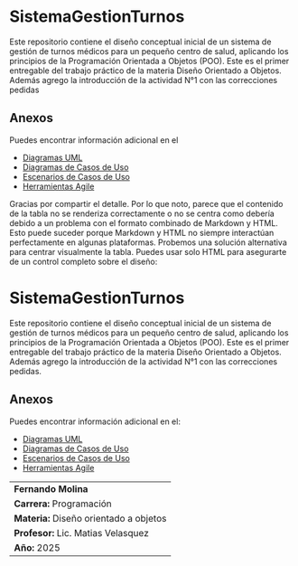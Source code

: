 # SistemaGestionTurnos

Este repositorio contiene el diseño conceptual inicial de un sistema de gestión de turnos médicos para un pequeño centro de salud, aplicando los principios de la Programación Orientada a Objetos (POO). Este es el primer entregable del trabajo práctico de la materia Diseño Orientado a Objetos.
Además agrego la introducción de la actividad N°1 con las correcciones pedidas
## Anexos

Puedes encontrar información adicional en el 
* [Diagramas UML](/Actividad-n°2/diagramas/diagramasUML.md)
* [Diagramas de Casos de Uso](/Actividad-n°2/diagramas/diagramas_de_casos_de_uso.md)
* [Escenarios de Casos de Uso](/Actividad-n°2/docs/escenarios_de_casos_de_uso.md)
* [Herramientas Agile](/Actividad-n°2/docs/herramientas_agile.md)

Gracias por compartir el detalle. Por lo que noto, parece que el contenido de la tabla no se renderiza correctamente o no se centra como debería debido a un problema con el formato combinado de Markdown y HTML. Esto puede suceder porque Markdown y HTML no siempre interactúan perfectamente en algunas plataformas.
Probemos una solución alternativa para centrar visualmente la tabla. Puedes usar solo HTML para asegurarte de un control completo sobre el diseño:
# SistemaGestionTurnos

Este repositorio contiene el diseño conceptual inicial de un sistema de gestión de turnos médicos para un pequeño centro de salud, aplicando los principios de la Programación Orientada a Objetos (POO). Este es el primer entregable del trabajo práctico de la materia Diseño Orientado a Objetos.  
Además agrego la introducción de la actividad N°1 con las correcciones pedidas.  

## Anexos

Puedes encontrar información adicional en el:
* [Diagramas UML](/Actividad-n°2/diagramas/diagramasUML.md)
* [Diagramas de Casos de Uso](/Actividad-n°2/diagramas/diagramas_de_casos_de_uso.md)
* [Escenarios de Casos de Uso](/Actividad-n°2/docs/escenarios_de_casos_de_uso.md)
* [Herramientas Agile](/Actividad-n°2/docs/herramientas_agile.md)

<div style="text-align: center;">
  <table>
    <tr>
      <td><strong>Fernando Molina</strong></td>
    </tr>
    <tr>
      <td><strong>Carrera:</strong> Programación</td>
    </tr>
    <tr>
      <td><strong>Materia:</strong> Diseño orientado a objetos</td>
    </tr>
    <tr>
      <td><strong>Profesor:</strong> Lic. Matias Velasquez</td>
    </tr>
    <tr>
      <td><strong>Año:</strong> 2025</td>
    </tr>
  </table>
</div>


